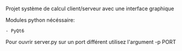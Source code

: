 Projet système de calcul client/serveur avec une interface graphique

Modules python nécéssaire:

    - PyQt6

Pour ouvrir server.py sur un port différent utilisez l'argument -p PORT